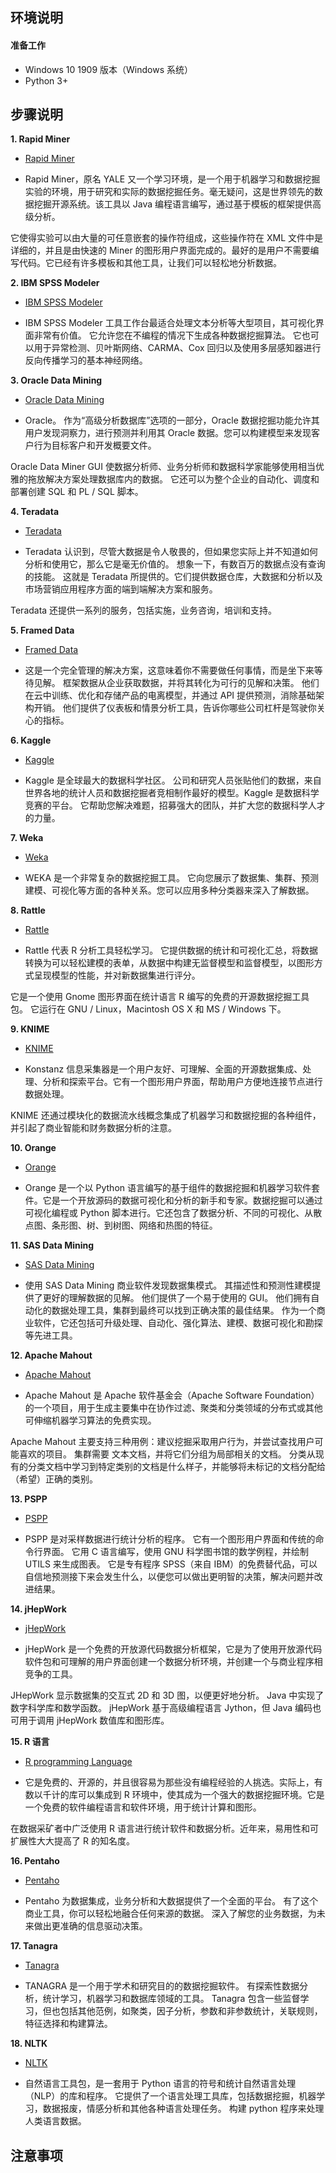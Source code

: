 ## **环境说明**

#### 准备工作

- Windows 10 1909 版本（Windows 系统）
- Python 3+

## **步骤说明**

**1. Rapid Miner**

- [Rapid Miner](https://rapidminer.com/)

- Rapid Miner，原名 YALE 又一个学习环境，是一个用于机器学习和数据挖掘实验的环境，用于研究和实际的数据挖掘任务。毫无疑问，这是世界领先的数据挖掘开源系统。该工具以 Java 编程语言编写，通过基于模板的框架提供高级分析。

它使得实验可以由大量的可任意嵌套的操作符组成，这些操作符在 XML 文件中是详细的，并且是由快速的 Miner 的图形用户界面完成的。最好的是用户不需要编写代码。它已经有许多模板和其他工具，让我们可以轻松地分析数据。

**2. IBM SPSS Modeler**

- [IBM SPSS Modeler](https://www.ibm.com/support/pages/node/310137)

- IBM SPSS Modeler 工具工作台最适合处理文本分析等大型项目，其可视化界面非常有价值。 它允许您在不编程的情况下生成各种数据挖掘算法。 它也可以用于异常检测、贝叶斯网络、CARMA、Cox 回归以及使用多层感知器进行反向传播学习的基本神经网络。

**3. Oracle Data Mining**

- [Oracle Data Mining](https://www.oracle.com/technetwork/cn/database/options/advanced-analytics/odm/index.html)

- Oracle。 作为“高级分析数据库”选项的一部分，Oracle 数据挖掘功能允许其用户发现洞察力，进行预测并利用其 Oracle 数据。您可以构建模型来发现客户行为目标客户和开发概要文件。

Oracle Data Miner GUI 使数据分析师、业务分析师和数据科学家能够使用相当优雅的拖放解决方案处理数据库内的数据。 它还可以为整个企业的自动化、调度和部署创建 SQL 和 PL / SQL 脚本。

**4. Teradata**

- [Teradata](https://downloads.teradata.com/)

- Teradata 认识到，尽管大数据是令人敬畏的，但如果您实际上并不知道如何分析和使用它，那么它是毫无价值的。 想象一下，有数百万的数据点没有查询的技能。 这就是 Teradata 所提供的。它们提供数据仓库，大数据和分析以及市场营销应用程序方面的端到端解决方案和服务。

Teradata 还提供一系列的服务，包括实施，业务咨询，培训和支持。

**5. Framed Data**

- [Framed Data](https://www.crunchbase.com/organization/framed-data#section-overview)

- 这是一个完全管理的解决方案，这意味着你不需要做任何事情，而是坐下来等待见解。 框架数据从企业获取数据，并将其转化为可行的见解和决策。 他们在云中训练、优化和存储产品的电离模型，并通过 API 提供预测，消除基础架构开销。 他们提供了仪表板和情景分析工具，告诉你哪些公司杠杆是驾驶你关心的指标。

**6. Kaggle**

- [Kaggle](https://www.kaggle.com/)

- Kaggle 是全球最大的数据科学社区。 公司和研究人员张贴他们的数据，来自世界各地的统计人员和数据挖掘者竞相制作最好的模型。Kaggle 是数据科学竞赛的平台。 它帮助您解决难题，招募强大的团队，并扩大您的数据科学人才的力量。

**7. Weka**

- [Weka](https://sourceforge.net/projects/weka/)

- WEKA 是一个非常复杂的数据挖掘工具。 它向您展示了数据集、集群、预测建模、可视化等方面的各种关系。您可以应用多种分类器来深入了解数据。

**8. Rattle**

- [Rattle](https://rattle.togaware.com/rattle-download.html)

- Rattle 代表 R 分析工具轻松学习。 它提供数据的统计和可视化汇总，将数据转换为可以轻松建模的表单，从数据中构建无监督模型和监督模型，以图形方式呈现模型的性能，并对新数据集进行评分。

它是一个使用 Gnome 图形界面在统计语言 R 编写的免费的开源数据挖掘工具包。 它运行在 GNU / Linux，Macintosh OS X 和 MS / Windows 下。

**9. KNIME**

- [KNIME](https://www.knime.com/downloads)

- Konstanz 信息采集器是一个用户友好、可理解、全面的开源数据集成、处理、分析和探索平台。它有一个图形用户界面，帮助用户方便地连接节点进行数据处理。

KNIME 还通过模块化的数据流水线概念集成了机器学习和数据挖掘的各种组件，并引起了商业智能和财务数据分析的注意。

**10. Orange**

- [Orange](http://orange.biolab.si/download/#windows)

- Orange 是一个以 Python 语言编写的基于组件的数据挖掘和机器学习软件套件。它是一个开放源码的数据可视化和分析的新手和专家。数据挖掘可以通过可视化编程或 Python 脚本进行。它还包含了数据分析、不同的可视化、从散点图、条形图、树、到树图、网络和热图的特征。

**11. SAS Data Mining**

- [SAS Data Mining](https://www.sas.com/zh_cn/trials.html)

- 使用 SAS Data Mining 商业软件发现数据集模式。 其描述性和预测性建模提供了更好的理解数据的见解。 他们提供了一个易于使用的 GUI。 他们拥有自动化的数据处理工具，集群到最终可以找到正确决策的最佳结果。 作为一个商业软件，它还包括可升级处理、自动化、强化算法、建模、数据可视化和勘探等先进工具。

**12. Apache Mahout**

- [Apache Mahout](http://mahout.apache.org/)

- Apache Mahout 是 Apache 软件基金会（Apache Software Foundation）的一个项目，用于生成主要集中在协作过滤、聚类和分类领域的分布式或其他可伸缩机器学习算法的免费实现。

Apache Mahout 主要支持三种用例：建议挖掘采取用户行为，并尝试查找用户可能喜欢的项目。 集群需要 文本文档，并将它们分组为局部相关的文档。 分类从现有的分类文档中学习到特定类别的文档是什么样子，并能够将未标记的文档分配给（希望）正确的类别。

**13. PSPP**

- [PSPP](http://www.gnu.org/software/pspp/)

- PSPP 是对采样数据进行统计分析的程序。 它有一个图形用户界面和传统的命令行界面。 它用 C 语言编写，使用 GNU 科学图书馆的数学例程，并绘制 UTILS 来生成图表。 它是专有程序 SPSS（来自 IBM）的免费替代品，可以自信地预测接下来会发生什么，以便您可以做出更明智的决策，解决问题并改进结果。

**14. jHepWork**

- [jHepWork](https://sourceforge.net/projects/jhepwork/)

- jHepWork 是一个免费的开放源代码数据分析框架，它是为了使用开放源代码软件包和可理解的用户界面创建一个数据分析环境，并创建一个与商业程序相竞争的工具。

JHepWork 显示数据集的交互式 2D 和 3D 图，以便更好地分析。 Java 中实现了数字科学库和数学函数。 jHepWork 基于高级编程语言 Jython，但 Java 编码也可用于调用 jHepWork 数值库和图形库。

**15. R 语言**

- [R programming Language](https://www.programmingr.com/)

- 它是免费的、开源的，并且很容易为那些没有编程经验的人挑选。实际上，有数以千计的库可以集成到 R 环境中，使其成为一个强大的数据挖掘环境。它是一个免费的软件编程语言和软件环境，用于统计计算和图形。

在数据采矿者中广泛使用 R 语言进行统计软件和数据分析。近年来，易用性和可扩展性大大提高了 R 的知名度。

**16. Pentaho**

- [Pentaho](https://community.hitachivantara.com/s/pentaho)

- Pentaho 为数据集成，业务分析和大数据提供了一个全面的平台。 有了这个商业工具，你可以轻松地融合任何来源的数据。 深入了解您的业务数据，为未来做出更准确的信息驱动决策。

**17. Tanagra**

- [Tanagra](http://eric.univ-lyon2.fr/~ricco/tanagra/en/tanagra.html)

- TANAGRA 是一个用于学术和研究目的的数据挖掘软件。 有探索性数据分析，统计学习，机器学习和数据库领域的工具。 Tanagra 包含一些监督学习，但也包括其他范例，如聚类，因子分析，参数和非参数统计，关联规则，特征选择和构建算法。

**18. NLTK**

- [NLTK](http://www.nltk.org/)

- 自然语言工具包，是一套用于 Python 语言的符号和统计自然语言处理（NLP）的库和程序。 它提供了一个语言处理工具库，包括数据挖掘，机器学习，数据报废，情感分析和其他各种语言处理任务。 构建 python 程序来处理人类语言数据。

## **注意事项**
